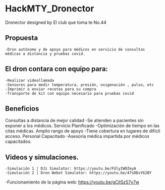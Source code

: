 # HackMTY_Dronector
Dronector designed by El club que toma te No.44

## **Propuesta**
    -Dron autónomo y de apoyo para médicos en servicio de consultas médicas a distancia y pruebas covid.

## **El dron contara con equipo para:**
    -Realizar videollamada 
    -Sensores para medir temperatura, presión, oxigenación , pulso, etc
    -Imprimir o enviar recetas para su compra
    -Transporte de kit con equipo necesario para pruebas covid

## **Beneficios**
Consultas a distancia de mejor calidad
    -Se atienden a pacientes sin exponer a los médicos.
Servicio Planificado
    -Optimización de tiempo en las citas médicas.
Amplio rango de apoyo
    -Tiene cobertura en lugares de difícil acceso.
Personal Capacitado
    -Asesoría médica impartida por médicos capacitados.


## **Videos y simulaciones.**
    -Simulación 1 | DJi Simulator: https://youtu.be/FUlyIWOZeyA
    -Simulación 2 | Dron Webot Simulator: https://youtu.be/47sDDvY62BY
   -Funcionamiento de la página web: https://youtu.be/gCjISz57v7w
